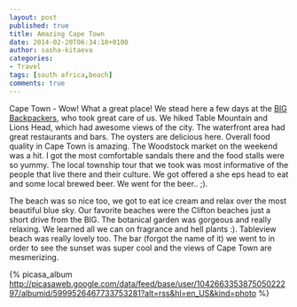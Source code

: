 ```yaml
---
layout: post
published: true
title: Amazing Cape Town
date: 2014-02-20T06:34:18+0100
author: sasha-kitaeva
categories:
- Travel
tags: [south africa,beach]
comments: true
---
```


Cape Town - Wow! What a great place! We stead here a few days at the [BIG Backpackers](www.bigbackpackers.co.za), who took great care of us. We hiked Table Mountain and Lions Head, which had awesome views of the city. The waterfront area had great restaurants and bars. The oysters are delicious here. Overall food quality in Cape Town is amazing. The Woodstock market on the weekend was a hit. I got the most comfortable sandals there and the food stalls were so yummy. The local township tour that we took was most informative of the people that live there and their culture. We got offered a she eps head to eat and some local brewed beer. We went for the beer.. ;).

The beach was so nice too, we got to eat ice cream and relax over the most beautiful blue sky. Our favorite beaches were the Clifton beaches just a short drive from the BIG. The botanical garden was gorgeous and really relaxing. We learned all we can on fragrance and hell plants :). Tableview beach was really lovely too. The bar (forgot the name of it) we went to in order to see the sunset was super cool and the views of Cape Town are mesmerizing.

{% picasa_album http://picasaweb.google.com/data/feed/base/user/104266335387505022297/albumid/5999526467733753281?alt=rss&hl=en_US&kind=photo %}